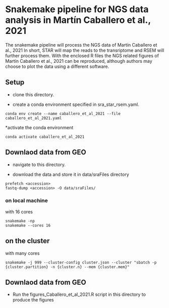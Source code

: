# Snakemake pipeline for NGS data analysis in Martín Caballero et al., 2021

The snakemake pipeline will process the NGS data of Martín Caballero et al., 2021
In short, STAR will map the reads to the transriptome and RSEM will further process them.
With the enclosed R files the NGS related figures of Martín Caballero et al., 2021 can be reproduced,
although authors may choose to plot the data using a different software. 

## Setup

* clone this directory.

* create a conda environment specified in sra_star_rsem.yaml.

```
conda env create --name caballero_et_al_2021 --file caballero_et_al_2021.yaml
```

*activate the conda environment

```
conda activate caballero_et_al_2021
```


## Downlaod data from GEO

* navigate to this directory. 

* download the data and store it in data/sraFiles directory

```
prefetch <accession>
fastq-dump <accession> -O data/sraFiles/
```

### on local machine
with 16 cores

```
snakemake -np
snakemake --cores 16
```

## on the cluster
with many cores

```
snakemake -j 999 --cluster-config cluster.json --cluster "sbatch -p {cluster.partition} -n {cluster.n} --mem {cluster.mem}"
```


## Downlaod data from GEO

* Run the figures_Caballero_et_al_2021.R script in this directory to produce the figures

